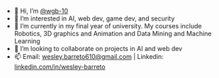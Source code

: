 - 👋 Hi, I’m [@wgb-10](https://github.com/wgb-10)
- 👀 I’m interested in AI, web dev, game dev, and security
- 🌱 I’m currently in my final year of university. My courses include Robotics, 3D graphics and Animation and Data Mining and Machine Learning 
- 💞️ I’m looking to collaborate on projects in AI and web dev
- 📫 Email: [wesley.barreto610@gmail.com](mailto:wesley.barreto610@gmail.com) | Linkedin: [linkedin.com/in/wesley-barreto](https://www.linkedin.com/in/wesley-barreto/) 


<!---
wgb-10/wgb-10 is a ✨ special ✨ repository because its `README.md` (this file) appears on your GitHub profile.
You can click the Preview link to take a look at your changes.
--->
